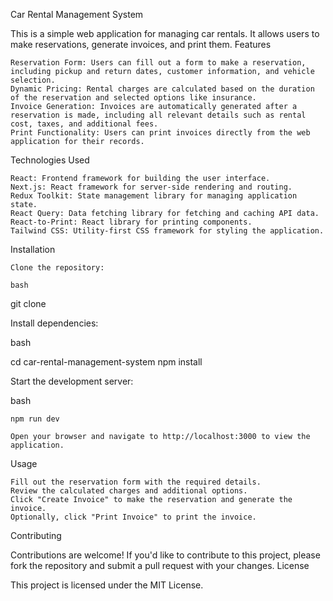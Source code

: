 Car Rental Management System

This is a simple web application for managing car rentals. It allows users to make reservations, generate invoices, and print them.
Features

    Reservation Form: Users can fill out a form to make a reservation, including pickup and return dates, customer information, and vehicle selection.
    Dynamic Pricing: Rental charges are calculated based on the duration of the reservation and selected options like insurance.
    Invoice Generation: Invoices are automatically generated after a reservation is made, including all relevant details such as rental cost, taxes, and additional fees.
    Print Functionality: Users can print invoices directly from the web application for their records.

Technologies Used

    React: Frontend framework for building the user interface.
    Next.js: React framework for server-side rendering and routing.
    Redux Toolkit: State management library for managing application state.
    React Query: Data fetching library for fetching and caching API data.
    React-to-Print: React library for printing components.
    Tailwind CSS: Utility-first CSS framework for styling the application.

Installation

    Clone the repository:

    bash

git clone <repository-url>

Install dependencies:

bash

cd car-rental-management-system
npm install

Start the development server:

bash

    npm run dev

    Open your browser and navigate to http://localhost:3000 to view the application.

Usage

    Fill out the reservation form with the required details.
    Review the calculated charges and additional options.
    Click "Create Invoice" to make the reservation and generate the invoice.
    Optionally, click "Print Invoice" to print the invoice.

Contributing

Contributions are welcome! If you'd like to contribute to this project, please fork the repository and submit a pull request with your changes.
License

This project is licensed under the MIT License.

